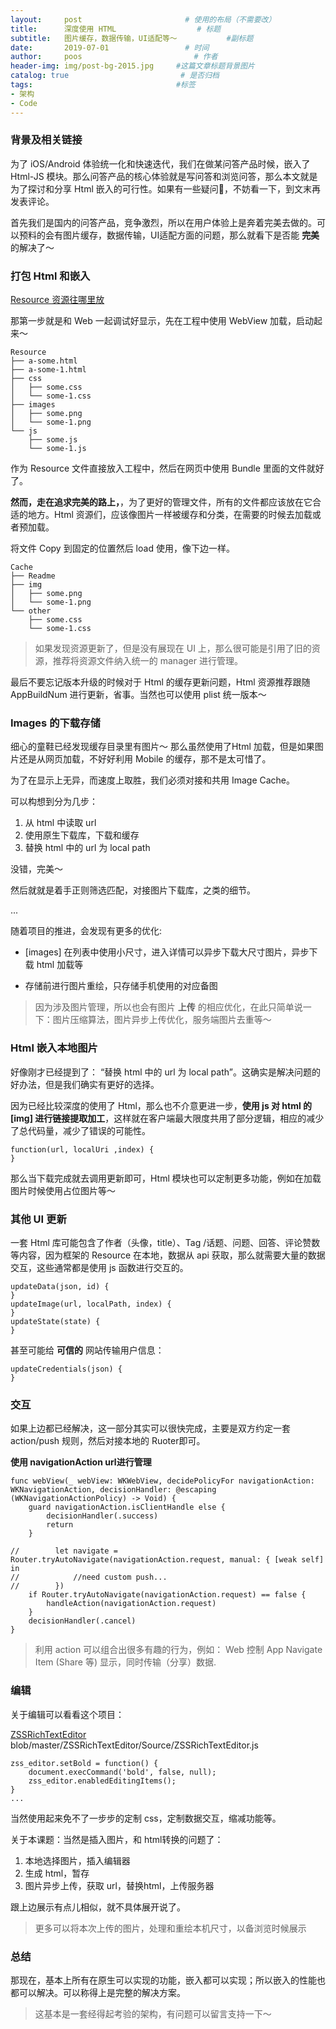 ```yaml
---
layout:     post                       # 使用的布局（不需要改）
title:      深度使用 HTML                  # 标题
subtitle:   图片缓存，数据传输，UI适配等～           #副标题
date:       2019-07-01                 # 时间
author:     poos                         # 作者
header-img: img/post-bg-2015.jpg     #这篇文章标题背景图片
catalog: true                         # 是否归档
tags:                                #标签
- 架构
- Code
---
```


### 背景及相关链接

为了 iOS/Android 体验统一化和快速迭代，我们在做某问答产品时候，嵌入了 Html-JS 模块。那么问答产品的核心体验就是写问答和浏览问答，那么本文就是为了探讨和分享 Html 嵌入的可行性。如果有一些疑问🤔️，不妨看一下，到文末再发表评论。

首先我们是国内的问答产品，竞争激烈，所以在用户体验上是奔着完美去做的。可以预料的会有图片缓存，数据传输，UI适配方面的问题，那么就看下是否能 **完美** 的解决了～

### 打包 Html 和嵌入

[Resource 资源往哪里放](https://blog.csdn.net/Z1591090/article/details/88355955)

那第一步就是和 Web 一起调试好显示，先在工程中使用 WebView 加载，启动起来～

```
Resource
├── a-some.html
├── a-some-1.html
├── css
│   ├── some.css
│   └── some-1.css
├── images
│   ├── some.png
│   └── some-1.png
└── js
    ├── some.js
    └── some-1.js
```

作为 Resource 文件直接放入工程中，然后在网页中使用 Bundle 里面的文件就好了。


**然而，走在追求完美的路上，**，为了更好的管理文件，所有的文件都应该放在它合适的地方。Html 资源们，应该像图片一样被缓存和分类，在需要的时候去加载或者预加载。


将文件 Copy 到固定的位置然后 load 使用，像下边一样。

```
Cache
├── Readme
├── img
│   ├── some.png
│   └── some-1.png
└── other
    ├── some.css
    └── some-1.css
```

> 如果发现资源更新了，但是没有展现在 UI 上，那么很可能是引用了旧的资源，推荐将资源文件纳入统一的 manager 进行管理。

最后不要忘记版本升级的时候对于 Html 的缓存更新问题，Html 资源推荐跟随 AppBuildNum 进行更新，省事。当然也可以使用 plist 统一版本～


### Images 的下载存储

细心的童鞋已经发现缓存目录里有图片～ 那么虽然使用了Html 加载，但是如果图片还是从网页加载，不好好利用 Mobile 的缓存，那不是太可惜了。

为了在显示上无异，而速度上取胜，我们必须对接和共用 Image Cache。

可以构想到分为几步：

1. 从 html 中读取 url
2. 使用原生下载库，下载和缓存
3. 替换 html 中的 url 为 local path

没错，完美～

然后就就是着手正则筛选匹配，对接图片下载库，之类的细节。

...

随着项目的推进，会发现有更多的优化:

- [images] 在列表中使用小尺寸，进入详情可以异步下载大尺寸图片，异步下载 html 加载等

- 存储前进行图片重绘，只存储手机使用的对应备图

> 因为涉及图片管理，所以也会有图片 **上传** 的相应优化，在此只简单说一下：图片压缩算法，图片异步上传优化，服务端图片去重等～

### Html 嵌入本地图片

好像刚才已经提到了： “替换 html 中的 url 为 local path”。这确实是解决问题的好办法，但是我们确实有更好的选择。

因为已经比较深度的使用了 Html，那么也不介意更进一步，**使用 js 对 html 的 [img] 进行链接提取加工**，这样就在客户端最大限度共用了部分逻辑，相应的减少了总代码量，减少了错误的可能性。

```
function(url, localUri ,index) {
}
```
那么当下载完成就去调用更新即可，Html 模块也可以定制更多功能，例如在加载图片时候使用占位图片等～

### 其他 UI 更新

一套 Html 库可能包含了作者（头像，title）、Tag /话题、问题、回答、评论赞数等内容，因为框架的 Resource 在本地，数据从 api 获取，那么就需要大量的数据交互，这些通常都是使用 js 函数进行交互的。

```
updateData(json, id) {
}
updateImage(url, localPath, index) {
}
updateState(state) {
}
```

甚至可能给 **可信的** 网站传输用户信息：
```
updateCredentials(json) {
}
```

### 交互

如果上边都已经解决，这一部分其实可以很快完成，主要是双方约定一套 action/push 规则，然后对接本地的 Ruoter即可。


**使用 navigationAction url进行管理**

```
func webView(_ webView: WKWebView, decidePolicyFor navigationAction: WKNavigationAction, decisionHandler: @escaping (WKNavigationActionPolicy) -> Void) {
    guard navigationAction.isClientHandle else {
        decisionHandler(.success)
        return
    }

//        let navigate = Router.tryAutoNavigate(navigationAction.request, manual: { [weak self] in
//            //need custom push...
//        })
    if Router.tryAutoNavigate(navigationAction.request) == false {
        handleAction(navigationAction.request)
    }
    decisionHandler(.cancel)
}
```

>利用 action 可以组合出很多有趣的行为，例如： Web 控制 App Navigate Item (Share 等) 显示，同时传输（分享）数据.

### 编辑

关于编辑可以看看这个项目：

[ZSSRichTextEditor](https://github.com/nnhubbard/ZSSRichTextEditor) blob/master/ZSSRichTextEditor/Source/ZSSRichTextEditor.js

```
zss_editor.setBold = function() {
    document.execCommand('bold', false, null);
    zss_editor.enabledEditingItems();
}
...
```

当然使用起来免不了一步步的定制 css，定制数据交互，缩减功能等。


关于本课题：当然是插入图片，和 html转换的问题了：

1. 本地选择图片，插入编辑器
2. 生成 html，暂存
3. 图片异步上传，获取 url，替换html，上传服务器

跟上边展示有点儿相似，就不具体展开说了。

> 更多可以将本次上传的图片，处理和重绘本机尺寸，以备浏览时候展示


### 总结

那现在，基本上所有在原生可以实现的功能，嵌入都可以实现；所以嵌入的性能也都可以解决。可以称得上是完整的解决方案。

> 这基本是一套经得起考验的架构，有问题可以留言支持一下～
